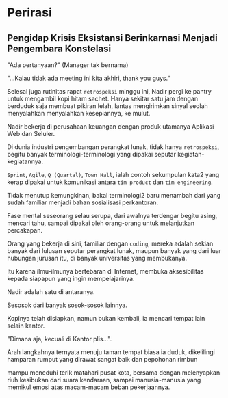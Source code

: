 # Perirasi
## Pengidap Krisis Eksistansi Berinkarnasi Menjadi Pengembara Konstelasi

"Ada pertanyaan?" (Manager tak bernama)

"...Kalau tidak ada meeting ini kita akhiri, thank you guys."  

Selesai juga rutinitas rapat `retrospeksi` minggu ini, Nadir pergi ke pantry untuk mengambil kopi hitam sachet. Hanya sekitar satu jam dengan berduduk saja membuat pikiran lelah, lantas mengirimkan sinyal seolah menyalahkan menyalahkan kesepiannya, ke mulut.

Nadir bekerja di perusahaan keuangan dengan produk utamanya Aplikasi Web dan Seluler.  

Di dunia industri pengembangan perangkat lunak, tidak hanya `retrospeksi`, begitu banyak terminologi-terminologi yang dipakai seputar kegiatan-kegiatannya.  

`Sprint`, `Agile`, `Q (Quartal)`, `Town Hall`, ialah contoh sekumpulan kata2 yang kerap dipakai untuk komunikasi antara `tim product` dan `tim engineering`.  

Tidak menutup kemungkinan, bakal terminologi2 baru menambah dari yang sudah familiar menjadi bahan sosialisasi perkantoran.  

Fase mental seseorang selau serupa, dari awalnya terdengar begitu asing, mencari tahu, sampai dipakai oleh orang-orang untuk melanjutkan percakapan.  

Orang yang bekerja di sini, familiar dengan `coding`, mereka adalah sekian banyak dari lulusan seputar perangkat lunak, maupun banyak yang dari luar hubungan jurusan itu, di banyak universitas yang membukanya.  

Itu karena ilmu-ilmunya bertebaran di Internet, membuka aksesibilitas kepada siapapun yang ingin mempelajarinya.  

Nadir adalah satu di antaranya.  

Sesosok dari banyak sosok-sosok lainnya.  

Kopinya telah disiapkan, namun bukan kembali, ia mencari tempat lain selain kantor.

"Dimana aja, kecuali di Kantor plis...".  

Arah langkahnya ternyata menuju taman tempat biasa ia duduk, dikelilingi hamparan rumput yang dirawat sangat baik dan pepohonan rimbun

mampu meneduhi terik matahari pusat kota, bersama dengan melenyapkan riuh kesibukan dari suara kendaraan, sampai manusia-manusia yang memikul emosi atas macam-macam beban pekerjaannya.  
